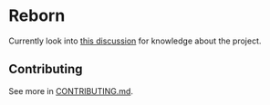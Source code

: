 # Reborn

Currently look into [this discussion](https://github.com/oj-lab/reborn/discussions/1) for knowledge about the project.

## Contributing

See more in [CONTRIBUTING.md](CONTRIBUTING.md).
